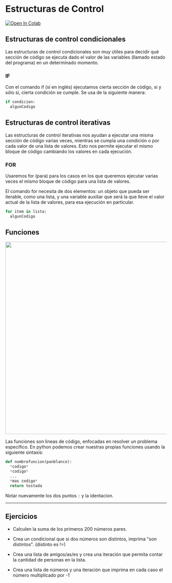 # Estructuras de Control

[![Open In Colab](https://colab.research.google.com/assets/colab-badge.svg)](https://drive.google.com/file/d/1r2eZMzhAyC6TQvStuiJu0cXDJ4EceXny/view?usp=sharing)

## Estructuras de control condicionales

Las estructuras de control condicionales son muy útiles para decidir qué sección de código se ejecuta dado el valor de las variables (llamado estado del programa) en un determinado momento.

### IF

Con el comando if (sí en inglés) ejecutamos cierta sección de código, si y sólo si, cierta condición se cumple. Se usa de la siguiente manera:

```python
if condicion:
  algunCodigo
```

## Estructuras de control iterativas
Las estructuras de control iterativas nos ayudan a ejecutar una misma sección de código varias veces, mientras se cumpla una condición o por cada valor de una lista de valores. Esto nos permite ejecutar el mismo bloque de código cambiando los valores en cada ejecución.

### FOR

Usaremos for (para) para los casos en los que queremos ejecutar varias veces el mismo bloque de código para una lista de valores.

El comando for necesita de dos elementos: un objeto que pueda ser iterable, como una lista, y una variable auxiliar que será la que lleve el valor actual de la lista de valores, para esa ejecución en particular.

```python
for item in lista:
  algunCodigo
```

## Funciones

<img src="https://camo.githubusercontent.com/d4ab80aae7ca83650bae0c68e5e585e7df43a07747813b78f63d5e4a4322cf1f/68747470733a2f2f736361757365792e6769746875622e696f2f6173736574732f696d616765732f746f617374657246756e6374696f6e4469616772616d2e6a7067" width="600px">

Las funciones son lineas de código, enfocadas en resolver un problema específico. En python podemos crear nuestras propias funciones usando la siguiente sintaxis:

```python
def nombrefuncion(panblanco):
  *codigo*
  *codigo*
  ...
  *mas codigo*
  return tostada
```

Notar nuevamente los dos puntos `:` y la identacion.

---

## Ejercicios


- Calculen la suma de los primeros 200 números pares.

- Crea un condicional que si dos números son distintos, imprima "son distintos". (distinto es !=)

- Crea una lista de amigos/as/es y crea una iteración que permita contar la cantidad de personas en la lista.

- Crea una lista de números y una iteración que imprima en cada caso el número multiplicado por -1
